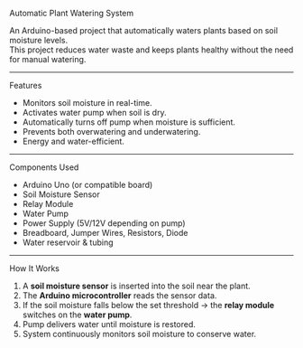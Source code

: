 Automatic Plant Watering System

An Arduino-based project that automatically waters plants based on soil moisture levels.  
This project reduces water waste and keeps plants healthy without the need for manual watering.

---

 Features
- Monitors soil moisture in real-time.
- Activates water pump when soil is dry.
- Automatically turns off pump when moisture is sufficient.
- Prevents both overwatering and underwatering.
- Energy and water-efficient.

---

Components Used
- Arduino Uno (or compatible board)
- Soil Moisture Sensor
- Relay Module
- Water Pump
- Power Supply (5V/12V depending on pump)
- Breadboard, Jumper Wires, Resistors, Diode
- Water reservoir & tubing

---

 How It Works
1. A **soil moisture sensor** is inserted into the soil near the plant.  
2. The **Arduino microcontroller** reads the sensor data.  
3. If the soil moisture falls below the set threshold → the **relay module** switches on the **water pump**.  
4. Pump delivers water until moisture is restored.  
5. System continuously monitors soil moisture to conserve water.
